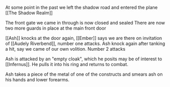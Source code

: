 At some point in the past we left the shadow road and entered the plane [[The Shadow Realm]]

The front gate we came in through is now closed and sealed
There are now two more guards in place at the main front door

[[Ash]] knocks at the door again, [[Ember]] says we are there on invitation of [[Audely Riverbend]], number one attacks. Ash knock again after tanking a hit, say we came of our own volition. Number 2 attacks

Ash is attacked by an "empty cloak", which he posits may be of interest to [[Infernus]]. He pulls it into his ring and returns to combat.

Ash takes a piece of the metal of one of the constructs and smears ash on his hands and lower forearms.